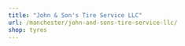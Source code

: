 ```yaml
---
title: "John & Son's Tire Service LLC"
url: /manchester/john-and-sons-tire-service-llc/
shop: tyres
---
```

